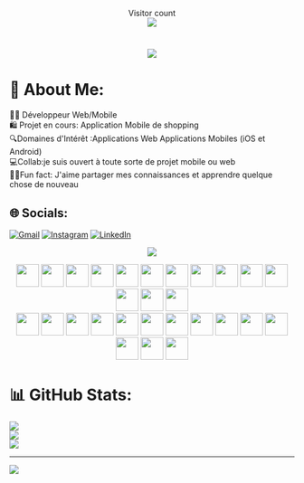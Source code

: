 
 
 <p align="center"> 
  Visitor count<br>
  <img src="https://profile-counter.glitch.me/lindex171/count.svg" />
</p>


<h1 align="center" style="color: black;">
    <img src="https://readme-typing-svg.herokuapp.com/?font=Righteous&size=35&center=true&vCenter=true&width=500&height=70&duration=4000&lines=Hi+There!+👋;+I'm+Ibrahima+Dieng!;&color=000000" />
</h1>




# 💫 About Me:
🧑‍💻 Développeur Web/Mobile<br>🛍️ Projet en cours: Application Mobile de shopping  <br>🔍Domaines d'Intérêt :Applications Web Applications Mobiles (iOS et Android)   <br>💻Collab:je suis ouvert à toute sorte de projet mobile ou web  <br>🙌🏾Fun fact: J'aime partager mes connaissances et apprendre quelque chose de nouveau


## 🌐 Socials:
[![Gmail](https://img.shields.io/badge/Gmail-%23D14836.svg?logo=Gmail&logoColor=white)](mailto:lindex171@gmail.com)
[![Instagram](https://img.shields.io/badge/Instagram-%23E4405F.svg?logo=Instagram&logoColor=white)](https://instagram.com/https://www.instagram.com/lindex_dg?igsh=MWx4Z2d1aWQ0eGZwcw==) [![LinkedIn](https://img.shields.io/badge/LinkedIn-%230077B5.svg?logo=linkedin&logoColor=white)](https://linkedin.com/in/https://www.linkedin.com/in/ibrahima-dieng?utm_source=share&utm_campaign=share_via&utm_content=profile&utm_medium=ios_app) 

<p align="center"><img src="https://img.shields.io/badge/Tech%20STACK%20&%20TOOLS-21618C?style=for-the-badge"/></p>

<div align="center">
    <img width="40" src="https://cdn.svgporn.com/logos/html-5.svg"/>
    <img width="40" src="https://cdn.svgporn.com/logos/css-3.svg"/>
    <img width="40" src="https://cdn.svgporn.com/logos/bootstrap.svg"/>
    <img width="40" src="https://cdn.svgporn.com/logos/php.svg"/>
    <img width="40" src="https://cdn.svgporn.com/logos/laravel.svg"/>
    <img width="40" src="https://cdn.svgporn.com/logos/django-icon.svg"/>
    <img width="40" src="https://cdn.svgporn.com/logos/dart.svg"/>
    <img width="40" src="https://cdn.svgporn.com/logos/flutter.svg"/>
    <img width="40" src="https://cdn.svgporn.com/logos/mysql.svg"/>
    <img width="40" src="https://cdn.svgporn.com/logos/docker-icon.svg"/>
    <img width="40" src="https://cdn.svgporn.com/logos/jenkins.svg"/>
    <img width="40" src="https://cdn.svgporn.com/logos/python.svg"/>
    <img width="40" src="https://cdn.svgporn.com/logos/selenium.svg"/>
    <img width="40" src="https://cdn.svgporn.com/logos/react.svg"/>
 </div>
 <div align="center">
    <img width="40" src="https://cdn.svgporn.com/logos/django-icon.svg"/>
    <img width="40" src="https://cdn.svgporn.com/logos/javascript.svg"/>
    <img width="40" src="https://cdn.svgporn.com/logos/react.svg"/>
    <img width="40" src="https://cdn.svgporn.com/logos/nodejs-icon.svg"/>
    <img width="40" src="https://cdn.svgporn.com/logos/arduino.svg"/>
    <img width="40" src="https://cdn.svgporn.com/logos/netlify.svg"/>
    <img width="40" src="https://cdn.svgporn.com/logos/postgresql.svg"/>
    <img width="40" src="https://cdn.svgporn.com/logos/firebase.svg"/>
    <img width="40" src="https://cdn.svgporn.com/logos/java.svg"/>
    <img width="40" src="https://cdn.svgporn.com/logos/tailwindcss-icon.svg"/>
    <img width="40" src="https://cdn.svgporn.com/logos/c-sharp.svg"/>
    <img width="40" src="https://cdn.svgporn.com/logos/oracle.svg"/>
    <img width="40" src="https://cdn.svgporn.com/logos/sass.svg"/>
    <img width="40" src="https://cdn.svgporn.com/logos/heroku.svg"/>
 </div>

# 📊 GitHub Stats:
![](https://github-readme-stats.vercel.app/api?username=lindex171&theme=dark&hide_border=false&include_all_commits=true&count_private=true)<br/>
![](https://github-readme-streak-stats.herokuapp.com/?user=lindex171&theme=dark&hide_border=false)<br/>
![](https://github-readme-stats.vercel.app/api/top-langs/?username=lindex171&theme=dark&hide_border=false&include_all_commits=true&count_private=true&layout=compact)

---
[![](https://visitcount.itsvg.in/api?id=lindex171&icon=0&color=0)](https://visitcount.itsvg.in)

<!-- Proudly created with GPRM ( https://gprm.itsvg.in ) -->
